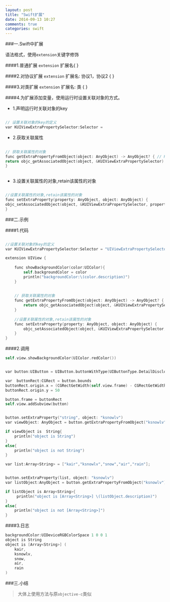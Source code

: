 ```yaml
---
layout: post
title: "Swift扩展"
date: 2014-09-13 10:27
comments: true
categories: swift
---
```


###一.Swift中扩展

语法格式，使用`extension`关键字修饰

####1.普通扩展
  `extension` 扩展名{
  }
  
####2.对协议扩展
  `extension` 扩展名: 协议1，协议2 {
}

####3.对类扩展
  `extension` 扩展名: 类 {
}

####4.为扩展添加变量，使用运行时设置关联对象的方式。


* 1.声明运行时关联对象的key

``` objective-c

// 设置关联对象的key的定义
var KUIViewExtraPropertySelector:Selector = 

``` 

* 2.获取关联属性

``` objective-c
    
// 获取关联属性的对象
func getExtraPropertyFromObject(object: AnyObject) -> AnyObject? { // Returns optional
return objc_getAssociatedObject(object, &KUIViewExtraPropertySelector)
}
    
```

* 3.设置关联属性的对象,retain该属性的对象

``` objective-c

//设置关联属性的对象,retain该属性的对象
func setExtraProperty(property: AnyObject, object: AnyObject) {
objc_setAssociatedObject(object, &KUIViewExtraPropertySelector, property, UInt(OBJC_ASSOCIATION_RETAIN_NONATOMIC))
}

```

###二.示例

####1.代码

``` objective-c

//设置关联对象的key的定义
var KUIViewExtraPropertySelector:Selector = "UIViewExtraPropertySelector"

extension UIView {
    
    func showBackgroundColor(color:UIColor){
        self.backgroundColor = color
        println("backgroundColor:\(color.description)")
    }
    
    
    // 获取关联属性的对象
    func getExtraPropertyFromObject(object: AnyObject) -> AnyObject? { // Returns optional
        return objc_getAssociatedObject(object, &KUIViewExtraPropertySelector)
    }
    
    //设置关联属性的对象,retain该属性的对象
    func setExtraProperty(property: AnyObject, object: AnyObject) {
        objc_setAssociatedObject(object, &KUIViewExtraPropertySelector, property, UInt(OBJC_ASSOCIATION_RETAIN_NONATOMIC))
    }
}

``` 

####2.调用

``` objective-c
self.view.showBackgroundColor(UIColor.redColor())


var button:UIButton = UIButton.buttonWithType(UIButtonType.DetailDisclosure) as UIButton

var  buttonRect:CGRect = button.bounds
buttonRect.origin.x = (CGRectGetWidth(self.view.frame) - CGRectGetWidth(buttonRect))/2
buttonRect.origin.y = 50

button.frame = buttonRect
self.view.addSubview(button)


button.setExtraProperty("string", object: "ksnowlv")
var viewObject: AnyObject = button.getExtraPropertyFromObject("ksnowlv")!

if viewObject is  String{
    println("object is String")
}
else{
    println("object is not String")
}

var list:Array<String> = ["kair","ksnowlv","snow","air","rain"];


button.setExtraProperty(list, object: "ksnowlv")
var listObject:AnyObject = button.getExtraPropertyFromObject("ksnowlv")!

if listObject is Array<String>{
     println("object is [Array<String>] \(listObject.description)")
}
else{
    println("object is not [Array<String>]")
}

```

####3.日志

``` objective-c
backgroundColor:UIDeviceRGBColorSpace 1 0 0 1
object is String
object is [Array<String>] (
    kair,
    ksnowlv,
    snow,
    air,
    rain
)


```

###三.小结

> 大体上使用方法与原`objective-c`类似
